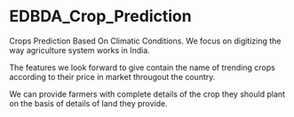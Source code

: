 # EDBDA_Crop_Prediction
Crops Prediction Based On Climatic Conditions.
We focus on digitizing the way agriculture system works in India.

The features we look forward to give contain the name of trending crops according to their price in market througout the country.

We can provide farmers with complete details of the crop they should plant on the basis of details of land they provide.
